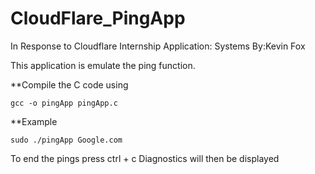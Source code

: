 # CloudFlare_PingApp
In Response to Cloudflare Internship Application: Systems
By:Kevin Fox


This application is emulate the ping function.


**Compile the C code using
```
gcc -o pingApp pingApp.c
```

**Example
```
sudo ./pingApp Google.com
```
To end the pings press ctrl + c
Diagnostics will then be displayed
